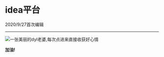 # idea平台
2020/9/27首次编辑
***
![一张美丽的dyl老婆,每次点进来直接收获好心情](https://timgsa.baidu.com/timg?image&quality=80&size=b9999_10000&sec=1601149258378&di=0cc2dae03a7e0ad4bc4da0fa7bd862f7&imgtype=0&src=http%3A%2F%2Fb-ssl.duitang.com%2Fuploads%2Fitem%2F201803%2F12%2F20180312143332_awrnb.jpg)
 
 **加油!**
